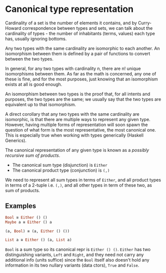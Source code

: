 # Canonical type representation

Cardinality of a set is the number of elements it contains, and by Curry-Howard correspondence between types and sets, we can talk about the cardinality of types - the number of inhabitants (terms, values) each type has, usually ignoring bottoms.

Any two types with the same cardinality are isomorphic to each another. An isomorphism between them is defined by a pair of functions to convert between the two types.

In general, for any two types with cardinality n, there are n! unique isomorphisms between them. As far as the math is concerned, any one of these is fine, and for the most purposes, just knowing that an isomorphism exists at all is good enough.

An isomorphism between two types is the proof that, for all intents and purposes, the two types are the same; we usually say that the two types are equivalent up to that isomorphism.

A direct corollary that any two types with the same cardinality are isomorphic, is that there are multiple ways to represent any given type. However, having multiple forms of representation will soon spawn the question of what form is the most representative, the most canonical one. This is especially true when working with types generically (Haskell Generics).

The canonical representation of any given type is known as a *possibly recursive sum of products*.

- The canonical sum type (disjunction) is `Either`
- The canonical product type (conjunction) is `(,)`

We need to represent all sum types in terms of `Either`, and all product types in terms of a 2-tuple i.e. `(,)`, and all other types in term of these two, as sum of products.

## Examples

```hs
Bool ≅ Either () ()
Maybe a ≅ Either () a

(a, Bool) ≅ (a, Either () ())

List a ≅ Either () (a, List a)
```

`Bool` is a sum type so its canonical repr is `Either () ()`. `Either` has two distinguishing variants, `Left` and `Right`, and they need not carry any additional info (units suffice) since the `Bool` itself also doesn't hold any information in its two nullary variants (data ctors), `True` and `False`.
